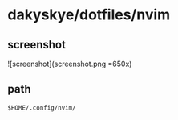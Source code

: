 # dakyskye/dotfiles/nvim

## screenshot

![screenshot](screenshot.png =650x)

## path

`$HOME/.config/nvim/`
